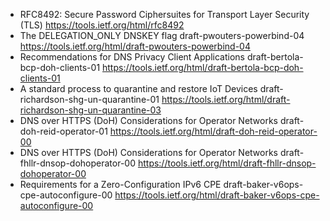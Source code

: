 * RFC8492: Secure Password Ciphersuites for Transport Layer Security (TLS) <https://tools.ietf.org/html/rfc8492>
* The DELEGATION_ONLY DNSKEY flag draft-pwouters-powerbind-04 <https://tools.ietf.org/html/draft-pwouters-powerbind-04>
* Recommendations for DNS Privacy Client Applications draft-bertola-bcp-doh-clients-01 <https://tools.ietf.org/html/draft-bertola-bcp-doh-clients-01>
* A standard process to quarantine and restore IoT Devices draft-richardson-shg-un-quarantine-01 <https://tools.ietf.org/html/draft-richardson-shg-un-quarantine-03>
* DNS over HTTPS (DoH) Considerations for Operator Networks draft-doh-reid-operator-01 <https://tools.ietf.org/html/draft-doh-reid-operator-00>
* DNS over HTTPS (DoH) Considerations for Operator Networks draft-fhllr-dnsop-dohoperator-00 <https://tools.ietf.org/html/draft-fhllr-dnsop-dohoperator-00>
* Requirements for a Zero-Configuration IPv6 CPE draft-baker-v6ops-cpe-autoconfigure-00 <https://tools.ietf.org/html/draft-baker-v6ops-cpe-autoconfigure-00>